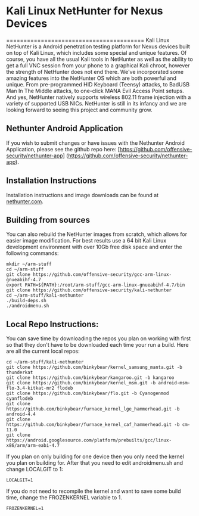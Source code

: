 # Kali Linux NetHunter for Nexus Devices
========================================
Kali Linux NetHunter is a Android penetration testing platform for Nexus devices built on top of Kali Linux, which includes some special and unique features. Of course, you have all the usual Kali tools in NetHunter as well as the ability to get a full VNC session from your phone to a graphical Kali chroot, however the strength of NetHunter does not end there. 
We've incorporated some amazing features into the NetHunter OS which are both powerful and unique. From pre-programmed HID Keyboard (Teensy) attacks, to BadUSB Man In The Middle attacks, to one-click MANA Evil Access Point setups. And yes, NetHunter natively supports wireless 802.11 frame injection with a variety of supported USB NICs. NetHunter is still in its infancy and we are looking forward to seeing this project and community grow.

## Nethunter Android Application

If you wish to submit changes or have issues with the Nethunter Android Application, please see the github repo here: [https://github.com/offensive-security/nethunter-app] (https://github.com/offensive-security/nethunter-app).

## Installation Instructions
Installation instructions and image downloads can be found at [nethunter.com](http://nethunter.com).

## Building from sources
You can also rebuild the NetHunter images from scratch, which allows for easier image modification. For best results use a 64 bit Kali Linux development environment with over 10Gb free disk space and enter the following commands:

```
mkdir ~/arm-stuff
cd ~/arm-stuff
git clone https://github.com/offensive-security/gcc-arm-linux-gnueabihf-4.7
export PATH=${PATH}:/root/arm-stuff/gcc-arm-linux-gnueabihf-4.7/bin
git clone https://github.com/offensive-security/kali-nethunter
cd ~/arm-stuff/kali-nethunter
./build-deps.sh
./androidmenu.sh
```
## Local Repo Instructions:

You can save time by downloading the repos you plan on working with first so that they don't have to be downloaded each time your run a build.  Here are all the current local repos:

```
cd ~/arm-stuff/kali-nethunter
git clone https://github.com/binkybear/kernel_samsung_manta.git -b thunderkat
git clone https://github.com/binkybear/kangaroo.git -b kangaroo
git clone https://github.com/binkybear/kernel_msm.git -b android-msm-flo-3.4-kitkat-mr2 flodeb
git clone https://github.com/binkybear/flo.git -b Cyanogenmod cyanflodeb
git clone https://github.com/binkybear/furnace_kernel_lge_hammerhead.git -b android-4.4
git clone https://github.com/binkybear/furnace_kernel_caf_hammerhead.git -b cm-11.0
git clone https://android.googlesource.com/platform/prebuilts/gcc/linux-x86/arm/arm-eabi-4.7
```

If you plan on only building for one device then you only need the kernel you plan on building for.  After that you need to edit androidmenu.sh and change LOCALGIT to 1:

```
LOCALGIT=1
```

If you do not need to recompile the kernel and want to save some build time, change the FROZENKERNEL variable to 1.

```
FROZENKERNEL=1
```
